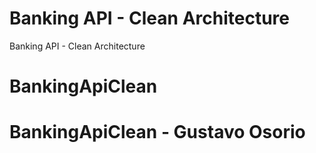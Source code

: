 # Banking API - Clean Architecture
Banking API - Clean Architecture
# BankingApiClean
# BankingApiClean - Gustavo Osorio